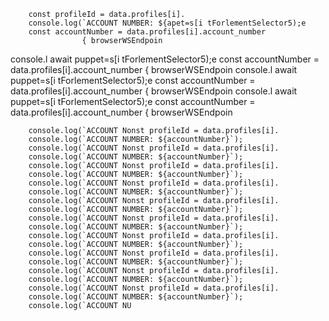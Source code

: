 
        const profileId = data.profiles[i].
        console.log(`ACCOUNT NUMBER: ${apet=s[i tForlementSelector5);e
        const accountNumber = data.profiles[i].account_number
                    { browserWSEndpoin
console.l await puppet=s[i tForlementSelector5);e
        const accountNumber = data.profiles[i].account_number
                    { browserWSEndpoin
console.l await puppet=s[i tForlementSelector5);e
        const accountNumber = data.profiles[i].account_number
                    { browserWSEndpoin
console.l await puppet=s[i tForlementSelector5);e
        const accountNumber = data.profiles[i].account_number
                    { browserWSEndpoin

        console.log(`ACCOUNT Nonst profileId = data.profiles[i].
        console.log(`ACCOUNT NUMBER: ${accountNumber}`);
        console.log(`ACCOUNT Nonst profileId = data.profiles[i].
        console.log(`ACCOUNT NUMBER: ${accountNumber}`);
        console.log(`ACCOUNT Nonst profileId = data.profiles[i].
        console.log(`ACCOUNT NUMBER: ${accountNumber}`);
        console.log(`ACCOUNT Nonst profileId = data.profiles[i].
        console.log(`ACCOUNT NUMBER: ${accountNumber}`);
        console.log(`ACCOUNT Nonst profileId = data.profiles[i].
        console.log(`ACCOUNT NUMBER: ${accountNumber}`);
        console.log(`ACCOUNT Nonst profileId = data.profiles[i].
        console.log(`ACCOUNT NUMBER: ${accountNumber}`);
        console.log(`ACCOUNT Nonst profileId = data.profiles[i].
        console.log(`ACCOUNT NUMBER: ${accountNumber}`);
        console.log(`ACCOUNT Nonst profileId = data.profiles[i].
        console.log(`ACCOUNT NUMBER: ${accountNumber}`);
        console.log(`ACCOUNT Nonst profileId = data.profiles[i].
        console.log(`ACCOUNT NUMBER: ${accountNumber}`);
        console.log(`ACCOUNT Nonst profileId = data.profiles[i].
        console.log(`ACCOUNT NUMBER: ${accountNumber}`);
        console.log(`ACCOUNT NU
